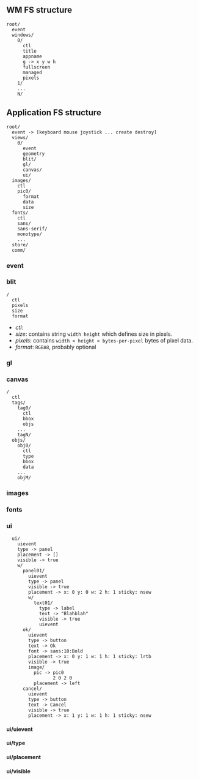 ## WM FS structure

    root/
      event
      windows/
        0/
          ctl
          title
          appname
          g -> x y w h
          fullscreen
          managed
          pixels
        1/
        ...
        N/

## Application FS structure

    root/
      event -> [keyboard mouse joystick ... create destroy]
      views/
        0/
          event
          geometry
          blit/
          gl/
          canvas/
          ui/
      images/
        ctl
        pic0/
          format
          data
          size
      fonts/
        ctl
        sans/
        sans-serif/
        monotype/
        ...
      store/
      comm/

### event

### blit

    /
      ctl
      pixels
      size
      format

- *ctl*:
- *size*: contains string `width height` which defines size in pixels.
- *pixels*: contains `width × height × bytes-per-pixel` bytes of pixel data.
- *format*: `RGBA8`, probably optional

### gl
### canvas

    /
      ctl
      tags/
        tag0/
          ctl
          bbox
          objs
        ...
        tagN/
      objs/
        obj0/
          ctl
          type
          bbox
          data
        ...
        objM/

### images
### fonts
### ui

      ui/
        uievent
        type -> panel
        placement -> []
        visible -> true
        w/
          panel01/
            uievent
            type -> panel
            visible -> true
            placement -> x: 0 y: 0 w: 2 h: 1 sticky: nsew
            w/
              text01/
                type -> label
                text -> "Blahblah"
                visible -> true
                uievent
          ok/
            uievent
            type -> button
            text -> Ok
            font -> sans:10:Bold
            placement -> x: 0 y: 1 w: 1 h: 1 sticky: lrtb
            visible -> true
            image/
              pic -> pic0
                     2 0 2 0
              placement -> left
          cancel/
            uievent
            type -> button
            text -> Cancel
            visible -> true
            placement -> x: 1 y: 1 w: 1 h: 1 sticky: nsew

#### ui/uievent
#### ui/type
#### ui/placement
#### ui/visible
